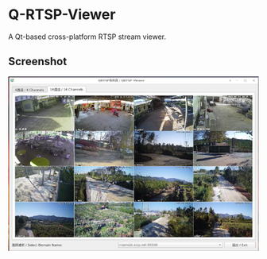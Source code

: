 # Q-RTSP-Viewer

A Qt-based cross-platform RTSP stream viewer.

## Screenshot

<img src="./images/screenshot.png">

